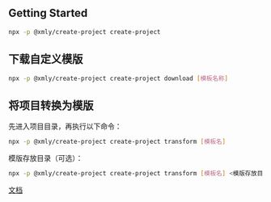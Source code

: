 ## Getting Started

```bash
npx -p @xmly/create-project create-project
```

## 下载自定义模版

```bash
npx -p @xmly/create-project create-project download [模板名称]
```

## 将项目转换为模版

先进入项目目录，再执行以下命令：

```bash
npx -p @xmly/create-project create-project transform [模板名]

```

模版存放目录（可选）：

```bash
npx -p @xmly/create-project create-project transform [模板名] <模版存放目录>
```

[文档](http://react-library.pages.xmly.work/cli/create-project)
